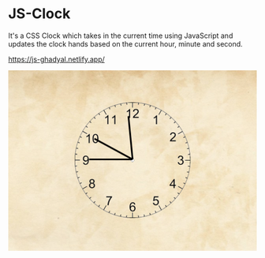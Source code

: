 # JS-Clock
It's a CSS Clock which takes in the current time using JavaScript and updates the clock hands based on the current hour, minute and second.

<!-- [Do Visit](https://js-ghadyal.netlify.app/). -->

<a href="https://js-ghadyal.netlify.app/" target="_blank">https://js-ghadyal.netlify.app/</a>

![Preview Image](./ghadyal_.png)
